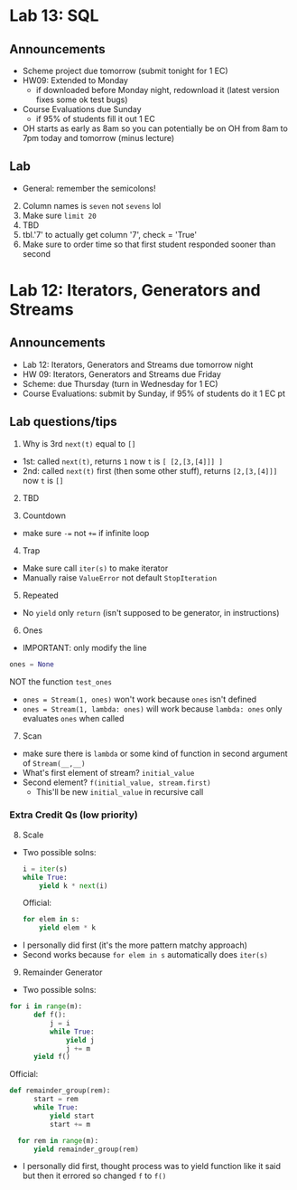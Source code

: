# Lab 13: SQL

## Announcements 

- Scheme project due tomorrow (submit tonight for 1 EC)
- HW09: Extended to Monday 
  - if downloaded before Monday night, redownload it (latest version fixes some ok test bugs)
- Course Evaluations due Sunday
  - if 95% of students fill it out 1 EC
- OH starts as early as 8am so you can potentially be on OH from 8am to 7pm today and tomorrow (minus lecture)

## Lab

- General: remember the semicolons!

2. Column names is `seven` not `sevens` lol
3. Make sure `limit 20` 
4. TBD
5. tbl.'7' to actually get column '7', check = 'True'
6. Make sure to order time so that first student responded sooner than second


# Lab 12: Iterators, Generators and Streams

## Announcements

- Lab 12: Iterators, Generators and Streams due tomorrow night
- HW 09: Iterators, Generators and Streams due Friday
- Scheme: due Thursday (turn in Wednesday for 1 EC)
- Course Evaluations: submit by Sunday, if 95% of students do it 1 EC pt

## Lab questions/tips

1. Why is 3rd `next(t)` equal to `[]`
  - 1st: called `next(t)`, returns `1` now `t` is `[ [2,[3,[4]]] ]`
  - 2nd: called `next(t)` first (then some other stuff), returns `[2,[3,[4]]]` now `t` is `[]`

2. TBD

3. Countdown
  - make sure `-=` not `+=` if infinite loop

4. Trap
  - Make sure call `iter(s)` to make iterator
  - Manually raise `ValueError` not default `StopIteration`

5. Repeated
  - No `yield` only `return` (isn't supposed to be generator, in instructions)

6. Ones
  - IMPORTANT: only modify the line
  ```python
  ones = None
  ```
  NOT the function `test_ones`
  - `ones = Stream(1, ones)` won't work because `ones` isn't defined
  - `ones = Stream(1, lambda: ones)` will work because `lambda: ones` only evaluates `ones` when called

7. Scan
  - make sure there is `lambda` or some kind of function in second argument of `Stream(__,__)`
  - What's first element of stream? `initial_value`
  - Second element? `f(initial_value, stream.first)`
    - This'll be new `initial_value` in recursive call

### Extra Credit Qs (low priority)

8. Scale
  - Two possible  solns:
    ```python
    i = iter(s)
    while True:
        yield k * next(i)
    ```
    Official:
    ```python
    for elem in s:
        yield elem * k
    ```
  - I personally did first (it's the more pattern matchy approach)
  - Second works because `for elem in s` automatically does `iter(s)`

9. Remainder Generator
  - Two possible solns:
  ```python
  for i in range(m):
        def f():
            j = i
            while True:
                yield j
                j += m
        yield f()
  ```
  Official:
  
  ```python
  def remainder_group(rem):
        start = rem
        while True:
            yield start
            start += m

    for rem in range(m):
        yield remainder_group(rem)
  ```
  - I personally did first, thought process was to yield function like it said but then it errored so changed `f` to `f()`
